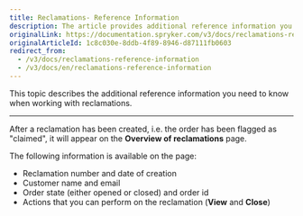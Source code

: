 ```yaml
---
title: Reclamations- Reference Information
description: The article provides additional reference information you see when managing Reclamations in the Back Office.
originalLink: https://documentation.spryker.com/v3/docs/reclamations-reference-information
originalArticleId: 1c8c030e-8ddb-4f89-8946-d87111fb0603
redirect_from:
  - /v3/docs/reclamations-reference-information
  - /v3/docs/en/reclamations-reference-information
---
```


This topic describes the additional reference information you need to know when working with reclamations.
***

After a reclamation has been created, i.e. the order has been flagged as "claimed", it will appear on the **Overview of reclamations** page. 

The following information is available on the page:
* Reclamation number and date of creation
* Customer name and email
* Order state (either opened or closed) and order id
* Actions that you can perform on the reclamation (**View** and **Close**)
